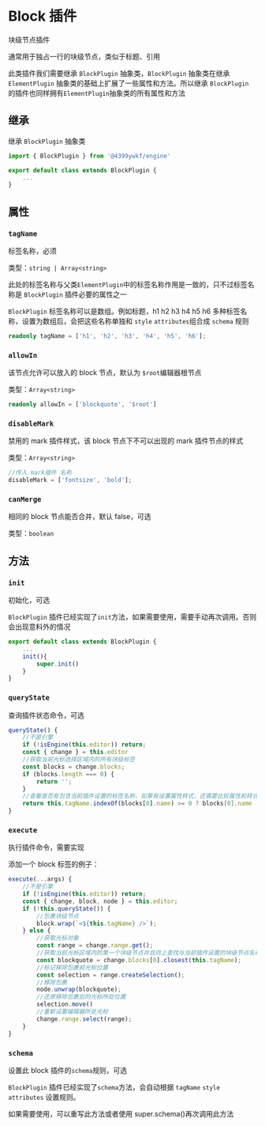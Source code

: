 # Block 插件

块级节点插件

通常用于独占一行的块级节点，类似于标题、引用

此类插件我们需要继承 `BlockPlugin` 抽象类，`BlockPlugin` 抽象类在继承 `ElementPlugin` 抽象类的基础上扩展了一些属性和方法。所以继承 `BlockPlugin` 的插件也同样拥有`ElementPlugin`抽象类的所有属性和方法

## 继承

继承 `BlockPlugin` 抽象类

```ts
import { BlockPlugin } from '@4399ywkf/engine'

export default class extends BlockPlugin {
	...
}
```

## 属性

### `tagName`

标签名称，必须

类型：`string | Array<string>`

此处的标签名称与父类`ElementPlugin`中的标签名称作用是一致的，只不过标签名称是 `BlockPlugin` 插件必要的属性之一

`BlockPlugin` 标签名称可以是数组。例如标题，h1 h2 h3 h4 h5 h6 多种标签名称，设置为数组后，会把这些名称单独和 `style` `attributes`组合成 `schema` 规则

```ts
readonly tagName = ['h1', 'h2', 'h3', 'h4', 'h5', 'h6'];
```

### `allowIn`

该节点允许可以放入的 block 节点，默认为 `$root`编辑器根节点

类型：`Array<string>`

```ts
readonly allowIn = ['blockquote', '$root']
```

### `disableMark`

禁用的 mark 插件样式，该 block 节点下不可以出现的 mark 插件节点的样式

类型：`Array<string>`

```ts
//传入 mark插件 名称
disableMark = ['fontsize', 'bold'];
```

### `canMerge`

相同的 block 节点能否合并，默认 false，可选

类型：`boolean`

## 方法

### `init`

初始化，可选

`BlockPlugin` 插件已经实现了`init`方法，如果需要使用，需要手动再次调用。否则会出现意料外的情况

```ts
export default class extends BlockPlugin {
	...
    init(){
        super.init()
    }
}
```

### `queryState`

查询插件状态命令，可选

```ts
queryState() {
    //不是引擎
    if (!isEngine(this.editor)) return;
    const { change } = this.editor
    //获取当前光标选择区域内的所有块级标签
    const blocks = change.blocks;
    if (blocks.length === 0) {
        return '';
    }
    //查看是否有包含当前插件设置的标签名称，如果有设置属性样式，还需要比较属性和样式
    return this.tagName.indexOf(blocks[0].name) >= 0 ? blocks[0].name : '';
}
```

### `execute`

执行插件命令，需要实现

添加一个 block 标签的例子：

```ts
execute(...args) {
    //不是引擎
    if (!isEngine(this.editor)) return;
    const { change, block, node } = this.editor;
    if (!this.queryState()) {
        //包裹块级节点
        block.wrap(`<${this.tagName} />`);
    } else {
        //获取光标对象
        const range = change.range.get();
        //获取当前光标区域内的第一个块级节点并且向上查找与当前插件设置的块级节点名称相同的节点
        const blockquote = change.blocks[0].closest(this.tagName);
        //标记移除包裹前光标位置
        const selection = range.createSelection();
        //移除包裹
        node.unwrap(blockquote);
        //还原移除包裹后的光标所处位置
        selection.move()
        //重新设置编辑器所处光标
        change.range.select(range);
    }
}
```

### `schema`

设置此 block 插件的`schema`规则，可选

`BlockPlugin` 插件已经实现了`schema`方法，会自动根据 `tagName` `style` `attributes` 设置规则。

如果需要使用，可以重写此方法或者使用 super.schema()再次调用此方法
